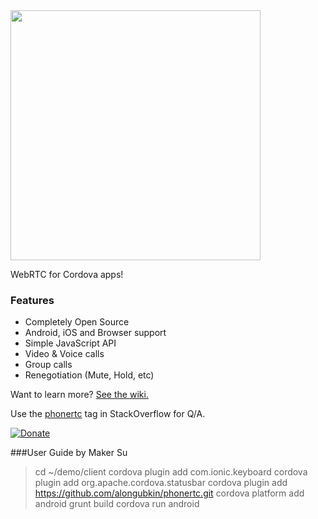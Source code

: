 <img src="http://phonertc.io/images/logo_black.png" width="400">

WebRTC for Cordova apps!

### Features

* Completely Open Source
* Android, iOS and Browser support
* Simple JavaScript API
* Video & Voice calls
* Group calls
* Renegotiation (Mute, Hold, etc) 

Want to learn more? [See the wiki.](https://github.com/alongubkin/phonertc/wiki)

Use the [phonertc](http://stackoverflow.com/questions/tagged/phonertc) tag in StackOverflow for Q/A.

[![Donate](https://www.paypalobjects.com/en_US/i/btn/btn_donate_LG.gif)](https://www.paypal.com/cgi-bin/webscr?cmd=_s-xclick&hosted_button_id=32QXU3V7GM7PC)

###User Guide by Maker Su
>cd ~/demo/client
>cordova plugin add com.ionic.keyboard
>cordova plugin add org.apache.cordova.statusbar
>cordova plugin add https://github.com/alongubkin/phonertc.git
>cordova platform add android
>grunt build
>cordova run android

